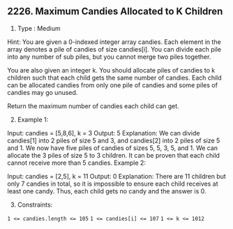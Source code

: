 ## 2226. Maximum Candies Allocated to K Children

1. Type : Medium

Hint: You are given a 0-indexed integer array candies. Each element in the array denotes a pile of candies of size candies[i]. You can divide each pile into any number of sub piles, but you cannot merge two piles together.

You are also given an integer k. You should allocate piles of candies to k children such that each child gets the same number of candies. Each child can be allocated candies from only one pile of candies and some piles of candies may go unused.

Return the maximum number of candies each child can get.

 

2. Example 1:

Input: candies = [5,8,6], k = 3
Output: 5
Explanation: We can divide candies[1] into 2 piles of size 5 and 3, and candies[2] into 2 piles of size 5 and 1. We now have five piles of candies of sizes 5, 5, 3, 5, and 1. We can allocate the 3 piles of size 5 to 3 children. It can be proven that each child cannot receive more than 5 candies.
Example 2:

Input: candies = [2,5], k = 11
Output: 0
Explanation: There are 11 children but only 7 candies in total, so it is impossible to ensure each child receives at least one candy. Thus, each child gets no candy and the answer is 0.
 

3. Constraints:

` 1 <= candies.length <= 105 `
` 1 <= candies[i] <= 107 `
` 1 <= k <= 1012 `
